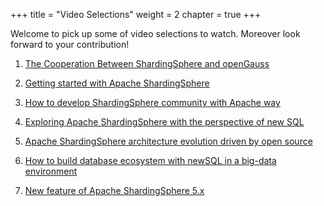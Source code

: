 +++
title = "Video Selections"
weight = 2
chapter = true
+++

Welcome to pick up some of video selections to watch. Moreover look forward to your contribution!

1. [The Cooperation Between ShardingSphere and openGauss](/en/videos/openGauss/)

2. [Getting started with Apache ShardingSphere](/en/videos/opensource/)

3. [How to develop ShardingSphere community with Apache way](/en/videos/build/)  

4. [Exploring Apache ShardingSphere with the perspective of new SQL](/en/videos/new_sql/)

5. [Apache ShardingSphere architecture evolution driven by open source](/en/videos/evolution/)  

6. [How to build database ecosystem with newSQL in a big-data environment](/en/videos/ecosystem/)  

7. [New feature of Apache ShardingSphere 5.x](/en/videos/Newfeature/)
